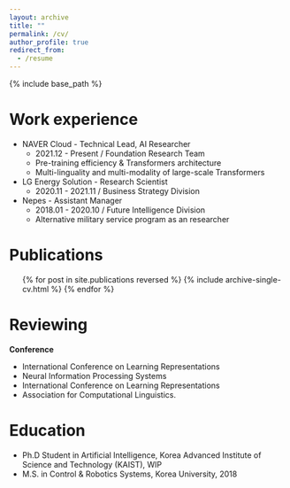 ```yaml
---
layout: archive
title: ""
permalink: /cv/
author_profile: true
redirect_from:
  - /resume
---
```


{% include base_path %}

Work experience
======
* NAVER Cloud - Technical Lead, AI Researcher
  * 2021.12 - Present / Foundation Research Team
  * Pre-training efficiency & Transformers architecture
  * Multi-linguality and multi-modality of large-scale Transformers
* LG Energy Solution - Research Scientist
  * 2020.11 - 2021.11 / Business Strategy Division
* Nepes - Assistant Manager
  * 2018.01 - 2020.10 / Future Intelligence Division
  * Alternative military service program as an researcher  

Publications
======
  <ul>{% for post in site.publications reversed %}
    {% include archive-single-cv.html %}
  {% endfor %}</ul>


Reviewing
======
**Conference**
* International Conference on Learning Representations
* Neural Information Processing Systems
* International Conference on Learning Representations
* Association for Computational Linguistics. 

Education
======
* Ph.D Student in Artificial Intelligence, Korea Advanced Institute of Science and Technology (KAIST), WIP
* M.S. in Control & Robotics Systems, Korea University, 2018

